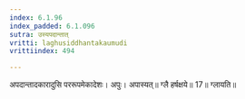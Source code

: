 ```yaml
---
index: 6.1.96
index_padded: 6.1.096
sutra: उस्यपदान्तात्‌
vritti: laghusiddhantakaumudi
vrittiindex: 494

---
```

अपदान्तादकारादुसि पररूपमेकादेशः। अपुः। अपास्यत्॥ ग्लै हर्षक्षये॥ 17॥ ग्लायति॥